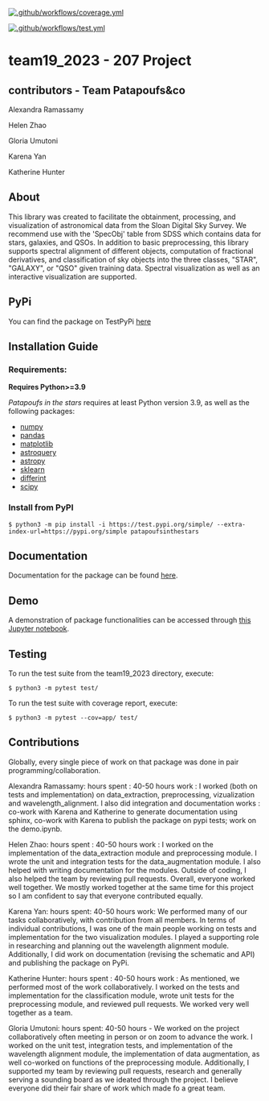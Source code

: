 [![.github/workflows/coverage.yml](https://code.harvard.edu/CS107/team19_2023/actions/workflows/coverage.yml/badge.svg)](https://code.harvard.edu/CS107/team19_2023/actions/workflows/coverage.yml)

[![.github/workflows/test.yml](https://code.harvard.edu/CS107/team19_2023/actions/workflows/test.yml/badge.svg)](https://code.harvard.edu/CS107/team19_2023/actions/workflows/test.yml)

# team19_2023 - 207 Project

## contributors - Team Patapoufs&co

Alexandra Ramassamy

Helen Zhao

Gloria Umutoni

Karena Yan

Katherine Hunter

## About

This library was created to facilitate the obtainment, processing, and
visualization of astronomical data from the Sloan Digital Sky Survey.  We recommend use with the 'SpecObj' table from SDSS which contains data for stars, galaxies, and QSOs. In addition to basic preprocessing,
this library supports spectral alignment of different objects, computation 
of fractional derivatives, and classification of sky objects into the three classes, "STAR", "GALAXY", or "QSO" given training data. 
Spectral visualization as well as an interactive visualization are 
supported. 

## PyPi

You can find the package on TestPyPi [here](https://test.pypi.org/project/patapoufsinthestars/)

## Installation Guide

### Requirements:

**Requires Python>=3.9**

*Patapoufs in the stars* requires at least Python version 3.9, as well as the following packages:
- [numpy](https://numpy.org/install/)
- [pandas](https://pandas.pydata.org/docs/getting_started/install.html)
- [matplotlib](https://matplotlib.org/stable/users/installing/index.html)
- [astroquery](https://astroquery.readthedocs.io/en/latest/)
- [astropy](https://docs.astropy.org/en/stable/install.html)
- [sklearn](https://scikit-learn.org/stable/install.html)
- [differint](https://pypi.org/project/differint/)
- [scipy](https://scipy.org/install/)

### Install from PyPI

`$ python3 -m pip install -i https://test.pypi.org/simple/ --extra-index-url=https://pypi.org/simple patapoufsinthestars`

## Documentation

Documentation for the package can be found [here](docs/_build/html/index.html).

## Demo

A demonstration of package functionalities can be accessed through [this Jupyter notebook](docs/demo.ipynb).

## Testing

To run the test suite from the team19_2023 directory, execute:

`$ python3 -m pytest test/` 

To run the test suite with coverage report, execute:

`$ python3 -m pytest --cov=app/ test/`

## Contributions

Globally, every single piece of work on that package was done in pair programming/collaboration.

Alexandra Ramassamy:
hours spent : 40-50 hours
work : I worked (both on tests and implementation) on data_extraction, preprocessing, vizualization and wavelength_alignment. I also did integration and documentation works : co-work with Karena and Katherine to generate documentation using sphinx, co-work with Karena to publish the package on pypi tests; work on the demo.ipynb.

Helen Zhao:
hours spent : 40-50 hours
work : I worked on the implementation of the data_extraction module and preprocessing module. I wrote the unit and integration tests for the data_augmentation module. I also helped with writing documentation for the modules. Outside of coding, I also helped the team by reviewing pull requests. Overall, everyone worked well together. We mostly worked together at the same time for this project so I am confident to say that everyone contributed equally. 

Karena Yan:
hours spent: 40-50 hours
work: We performed many of our tasks collaboratively, with contribution from all members. In terms of individual contributions, I was one of the main people working on tests and implementation for the two visualization modules. I played a supporting role in researching and planning out the wavelength alignment module. Additionally, I did work on documentation (revising the schematic and API) and publishing the package on PyPi.

Katherine Hunter:
hours spent : 40-50 hours
work : As mentioned, we performed most of the work collaboratively.  I worked on the tests and implementation for the classification module, wrote unit tests for the preprocessing module, and reviewed pull requests.  We worked very well together as a team. 

Gloria Umutoni: 
hours spent: 40-50 hours - We worked on the project collaboratively often meeting in person or on zoom to advance the work. I worked on the unit test, integration tests, and implementation of the wavelength alignment module, the implementation of data augmentation, as well co-worked on functions of the preprocessing module. Additionally, I supported my team by reviewing pull requests, research and generally serving a sounding board as we ideated through the project. I believe everyone did their fair share  of work which made fo a great team.